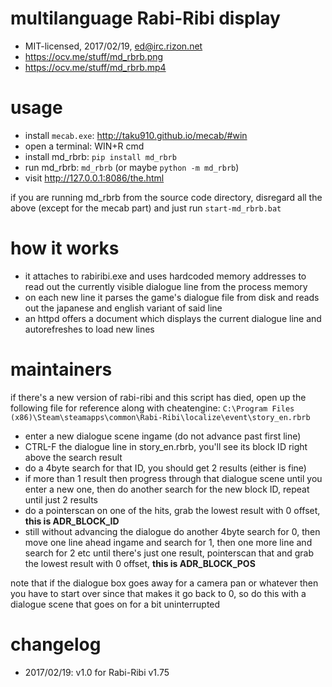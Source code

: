 # multilanguage Rabi-Ribi display
* MIT-licensed, 2017/02/19, ed@irc.rizon.net
* https://ocv.me/stuff/md_rbrb.png
* https://ocv.me/stuff/md_rbrb.mp4


# usage
* install `mecab.exe`: http://taku910.github.io/mecab/#win
* open a terminal: WIN+R cmd
* install md_rbrb: `pip install md_rbrb`
* run md_rbrb: `md_rbrb` (or maybe `python -m md_rbrb`)
* visit http://127.0.0.1:8086/the.html

if you are running md_rbrb from the source code directory, disregard all the above (except for the mecab part) and just run `start-md_rbrb.bat`

# how it works
* it attaches to rabiribi.exe and uses hardcoded memory addresses to read out the currently visible dialogue line from the process memory
* on each new line it parses the game's dialogue file from disk and reads out the japanese and english variant of said line
* an httpd offers a document which displays the current dialogue line and autorefreshes to load new lines


# maintainers
if there's a new version of rabi-ribi and this script has died, open up the following file for reference along with cheatengine: `C:\Program Files (x86)\Steam\steamapps\common\Rabi-Ribi\localize\event\story_en.rbrb`

* enter a new dialogue scene ingame (do not advance past first line)
* CTRL-F the dialogue line in story_en.rbrb, you'll see its block ID right above the search result
* do a 4byte search for that ID, you should get 2 results (either is fine)
* if more than 1 result then progress through that dialogue scene until you enter a new one, then do another search for the new block ID, repeat until just 2 results
* do a pointerscan on one of the hits, grab the lowest result with 0 offset, **this is ADR_BLOCK_ID**
* still without advancing the dialogue do another 4byte search for 0, then move one line ahead ingame and search for 1, then one more line and search for 2 etc until there's just one result, pointerscan that and grab the lowest result with 0 offset, **this is ADR_BLOCK_POS**

note that if the dialogue box goes away for a camera pan or whatever then you have to start over since that makes it go back to 0, so do this with a dialogue scene that goes on for a bit uninterrupted


# changelog

* 2017/02/19: v1.0 for Rabi-Ribi v1.75
